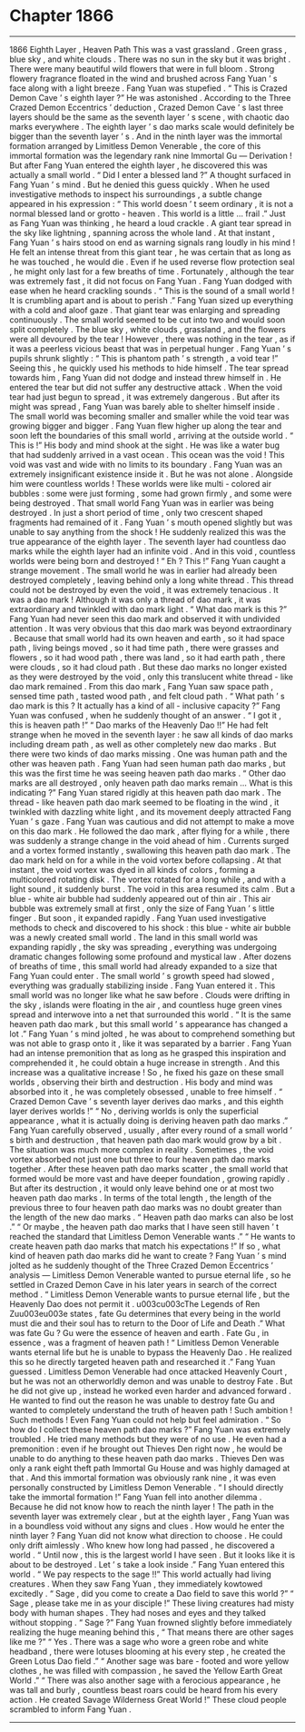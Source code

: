 
# Chapter 1866


---

1866 Eighth Layer , Heaven Path This was a vast grassland .
Green grass , blue sky , and white clouds .
There was no sun in the sky but it was bright .
There were many beautiful wild flowers that were in full bloom .
Strong flowery fragrance floated in the wind and brushed across Fang Yuan ’ s face along with a light breeze .
Fang Yuan was stupefied .
“ This is Crazed Demon Cave ’ s eighth layer ?” He was astonished .
According to the Three Crazed Demon Eccentrics ’ deduction , Crazed Demon Cave ’ s last three layers should be the same as the seventh layer ’ s scene , with chaotic dao marks everywhere . The eighth layer ’ s dao marks scale would definitely be bigger than the seventh layer ’ s . And in the ninth layer was the immortal formation arranged by Limitless Demon Venerable , the core of this immortal formation was the legendary rank nine Immortal Gu — Derivation !
But after Fang Yuan entered the eighth layer , he discovered this was actually a small world .
“ Did I enter a blessed land ?” A thought surfaced in Fang Yuan ’ s mind .
But he denied this guess quickly .
When he used investigative methods to inspect his surroundings , a subtle change appeared in his expression : “ This world doesn ’ t seem ordinary , it is not a normal blessed land or grotto - heaven . This world is a little … frail .”
Just as Fang Yuan was thinking , he heard a loud crackle .
A giant tear spread in the sky like lightning , spanning across the whole land .
At that instant , Fang Yuan ’ s hairs stood on end as warning signals rang loudly in his mind !
He felt an intense threat from this giant tear , he was certain that as long as he was touched , he would die . Even if he used reverse flow protection seal , he might only last for a few breaths of time .
Fortunately , although the tear was extremely fast , it did not focus on Fang Yuan .
Fang Yuan dodged with ease when he heard crackling sounds .
“ This is the sound of a small world ! It is crumbling apart and is about to perish .” Fang Yuan sized up everything with a cold and aloof gaze .
That giant tear was enlarging and spreading continuously . The small world seemed to be cut into two and would soon split completely .
The blue sky , white clouds , grassland , and the flowers were all devoured by the tear !
However , there was nothing in the tear , as if it was a peerless vicious beast that was in perpetual hunger .
Fang Yuan ’ s pupils shrunk slightly : “ This is phantom path ’ s strength , a void tear !”
Seeing this , he quickly used his methods to hide himself .
The tear spread towards him , Fang Yuan did not dodge and instead threw himself in .
He entered the tear but did not suffer any destructive attack .
When the void tear had just begun to spread , it was extremely dangerous . But after its might was spread , Fang Yuan was barely able to shelter himself inside .
The small world was becoming smaller and smaller while the void tear was growing bigger and bigger .
Fang Yuan flew higher up along the tear and soon left the boundaries of this small world , arriving at the outside world .
“ This is !” His body and mind shook at the sight .
He was like a water bug that had suddenly arrived in a vast ocean . This ocean was the void !
This void was vast and wide with no limits to its boundary . Fang Yuan was an extremely insignificant existence inside it .
But he was not alone .
Alongside him were countless worlds !
These worlds were like multi - colored air bubbles : some were just forming , some had grown firmly , and some were being destroyed .
That small world Fang Yuan was in earlier was being destroyed . In just a short period of time , only two crescent shaped fragments had remained of it .
Fang Yuan ’ s mouth opened slightly but was unable to say anything from the shock !
He suddenly realized this was the true appearance of the eighth layer .
The seventh layer had countless dao marks while the eighth layer had an infinite void . And in this void , countless worlds were being born and destroyed !
“ Eh ? This !” Fang Yuan caught a strange movement .
The small world he was in earlier had already been destroyed completely , leaving behind only a long white thread .
This thread could not be destroyed by even the void , it was extremely tenacious .
It was a dao mark !
Although it was only a thread of dao mark , it was extraordinary and twinkled with dao mark light .
“ What dao mark is this ?” Fang Yuan had never seen this dao mark and observed it with undivided attention .
It was very obvious that this dao mark was beyond extraordinary .
Because that small world had its own heaven and earth , so it had space path , living beings moved , so it had time path , there were grasses and flowers , so it had wood path , there was land , so it had earth path , there were clouds , so it had cloud path .
But these dao marks no longer existed as they were destroyed by the void , only this translucent white thread - like dao mark remained .
From this dao mark , Fang Yuan saw space path , sensed time path , tasted wood path , and felt cloud path .
“ What path ’ s dao mark is this ? It actually has a kind of all - inclusive capacity ?” Fang Yuan was confused , when he suddenly thought of an answer .
“ I got it , this is heaven path !”
“ Dao marks of the Heavenly Dao !!”
He had felt strange when he moved in the seventh layer : he saw all kinds of dao marks including dream path , as well as other completely new dao marks . But there were two kinds of dao marks missing .
One was human path and the other was heaven path .
Fang Yuan had seen human path dao marks , but this was the first time he was seeing heaven path dao marks .
“ Other dao marks are all destroyed , only heaven path dao marks remain … What is this indicating ?” Fang Yuan stared rigidly at this heaven path dao mark .
The thread - like heaven path dao mark seemed to be floating in the wind , it twinkled with dazzling white light , and its movement deeply attracted Fang Yuan ’ s gaze .
Fang Yuan was cautious and did not attempt to make a move on this dao mark .
He followed the dao mark , after flying for a while , there was suddenly a strange change in the void ahead of him .
Currents surged and a vortex formed instantly , swallowing this heaven path dao mark .
The dao mark held on for a while in the void vortex before collapsing .
At that instant , the void vortex was dyed in all kinds of colors , forming a multicolored rotating disk .
The vortex rotated for a long while , and with a light sound , it suddenly burst .
The void in this area resumed its calm . But a blue - white air bubble had suddenly appeared out of thin air .
This air bubble was extremely small at first , only the size of Fang Yuan ’ s little finger . But soon , it expanded rapidly .
Fang Yuan used investigative methods to check and discovered to his shock : this blue - white air bubble was a newly created small world . The land in this small world was expanding rapidly , the sky was spreading , everything was undergoing dramatic changes following some profound and mystical law .
After dozens of breaths of time , this small world had already expanded to a size that Fang Yuan could enter .
The small world ’ s growth speed had slowed , everything was gradually stabilizing inside .
Fang Yuan entered it .
This small world was no longer like what he saw before . Clouds were drifting in the sky , islands were floating in the air , and countless huge green vines spread and interwove into a net that surrounded this world .
“ It is the same heaven path dao mark , but this small world ’ s appearance has changed a lot .” Fang Yuan ’ s mind jolted , he was about to comprehend something but was not able to grasp onto it , like it was separated by a barrier .
Fang Yuan had an intense premonition that as long as he grasped this inspiration and comprehended it , he could obtain a huge increase in strength . And this increase was a qualitative increase !
So , he fixed his gaze on these small worlds , observing their birth and destruction .
His body and mind was absorbed into it , he was completely obsessed , unable to free himself .
“ Crazed Demon Cave ’ s seventh layer derives dao marks , and this eighth layer derives worlds !”
“ No , deriving worlds is only the superficial appearance , what it is actually doing is deriving heaven path dao marks .”
Fang Yuan carefully observed , usually , after every round of a small world ’ s birth and destruction , that heaven path dao mark would grow by a bit .
The situation was much more complex in reality .
Sometimes , the void vortex absorbed not just one but three to four heaven path dao marks together .
After these heaven path dao marks scatter , the small world that formed would be more vast and have deeper foundation , growing rapidly .
But after its destruction , it would only leave behind one or at most two heaven path dao marks .
In terms of the total length , the length of the previous three to four heaven path dao marks was no doubt greater than the length of the new dao marks .
“ Heaven path dao marks can also be lost .”
“ Or maybe , the heaven path dao marks that I have seen still haven ’ t reached the standard that Limitless Demon Venerable wants .”
“ He wants to create heaven path dao marks that match his expectations !”
If so , what kind of heaven path dao marks did he want to create ?
Fang Yuan ’ s mind jolted as he suddenly thought of the Three Crazed Demon Eccentrics ’ analysis — Limitless Demon Venerable wanted to pursue eternal life , so he settled in Crazed Demon Cave in his later years in search of the correct method .
“ Limitless Demon Venerable wants to pursue eternal life , but the Heavenly Dao does not permit it . u003cu003cThe Legends of Ren Zuu003eu003e states , fate Gu determines that every being in the world must die and their soul has to return to the Door of Life and Death .”
What was fate Gu ?
Gu were the essence of heaven and earth .
Fate Gu , in essence , was a fragment of heaven path !
“ Limitless Demon Venerable wants eternal life but he is unable to bypass the Heavenly Dao . He realized this so he directly targeted heaven path and researched it .” Fang Yuan guessed .
Limitless Demon Venerable had once attacked Heavenly Court , but he was not an otherworldly demon and was unable to destroy Fate .
But he did not give up , instead he worked even harder and advanced forward . He wanted to find out the reason he was unable to destroy fate Gu and wanted to completely understand the truth of heaven path !
Such ambition !
Such methods !
Even Fang Yuan could not help but feel admiration .
“ So how do I collect these heaven path dao marks ?” Fang Yuan was extremely troubled .
He tried many methods but they were of no use .
He even had a premonition : even if he brought out Thieves Den right now , he would be unable to do anything to these heaven path dao marks .
Thieves Den was only a rank eight theft path Immortal Gu House and was highly damaged at that . And this immortal formation was obviously rank nine , it was even personally constructed by Limitless Demon Venerable .
“ I should directly take the immortal formation !” Fang Yuan fell into another dilemma .
Because he did not know how to reach the ninth layer !
The path in the seventh layer was extremely clear , but at the eighth layer , Fang Yuan was in a boundless void without any signs and clues . How would he enter the ninth layer ?
Fang Yuan did not know what direction to choose .
He could only drift aimlessly .
Who knew how long had passed , he discovered a world .
“ Until now , this is the largest world I have seen . But it looks like it is about to be destroyed . Let ’ s take a look inside .” Fang Yuan entered this world .
“ We pay respects to the sage !!” This world actually had living creatures . When they saw Fang Yuan , they immediately kowtowed excitedly .
“ Sage , did you come to create a Dao field to save this world ?”
“ Sage , please take me in as your disciple !”
These living creatures had misty body with human shapes . They had noses and eyes and they talked without stopping .
“ Sage ?” Fang Yuan frowned slightly before immediately realizing the huge meaning behind this , “ That means there are other sages like me ?”
“ Yes . There was a sage who wore a green robe and white headband , there were lotuses blooming at his every step , he created the Green Lotus Dao field .”
“ Another sage was bare - footed and wore yellow clothes , he was filled with compassion , he saved the Yellow Earth Great World .”
“ There was also another sage with a ferocious appearance , he was tall and burly , countless beast roars could be heard from his every action . He created Savage Wilderness Great World !”
These cloud people scrambled to inform Fang Yuan .

---


